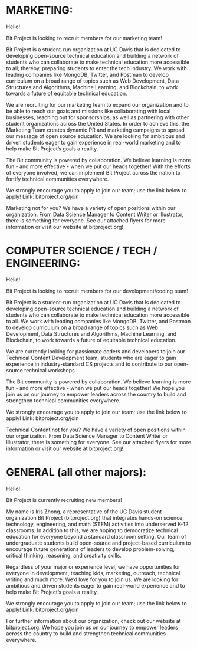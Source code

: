 # MARKETING:

Hello! 


Bit Project is looking to recruit members for our marketing team! 


Bit Project is a student-run organization at UC Davis that is dedicated to developing open-source technical education and building a network of students who can collaborate to make technical education more accessible to all; thereby, preparing students to enter the tech industry. We work with leading companies like MongoDB, Twitter, and Postman to develop curriculum on a broad range of topics such as Web Development, Data Structures and Algorithms, Machine Learning, and Blockchain, to work towards a future of equitable technical education.


We are recruiting for our marketing team to expand our organization and to be able to reach our goals and missions like collaborating with local businesses, reaching out for sponsorships, as well as partnering with other student organizations across the United States. In order to achieve this, the Marketing Team creates dynamic PR and marketing campaigns to spread our message of open source education. We are looking for ambitious and driven students eager to gain experience in real-world marketing and to help make Bit Project’s goals a reality.


The Bit community is powered by collaboration. We believe learning is more fun - and more effective - when we put our heads together! With the efforts of everyone involved, we can implement Bit Project across the nation to fortify technical communities everywhere. 


We strongly encourage you to apply to join our team; use the link below to apply! Link: bitproject.org/join 


Marketing not for you? We have a variety of open positions within our organization. From Data Science Manager to Content Writer or Illustrator, there is something for everyone. See our attached flyers for more information or visit our website at bitproject.org!


# COMPUTER SCIENCE / TECH / ENGINEERING:

Hello! 


Bit Project is looking to recruit members for our development/coding team! 


Bit Project is a student-run organization at UC Davis that is dedicated to developing open-source technical education and building a network of students who can collaborate to make technical education more accessible to all. We work with leading companies like MongoDB, Twitter, and Postman to develop curriculum on a broad range of topics such as Web Development, Data Structures and Algorithms, Machine Learning, and Blockchain, to work towards a future of equitable technical education.


We are currently looking for passionate coders and developers to join our Technical Content Development team, students who are eager to gain experience in industry-standard CS projects and to contribute to our open-source technical workshops.

The Bit community is powered by collaboration. We believe learning is more fun - and more effective - when we put our heads together! We hope you join us on our journey to empower leaders across the country to build and strengthen technical communities everywhere. 

We strongly encourage you to apply to join our team; use the link below to apply! Link: bitproject.org/join

Technical Content not for you? We have a variety of open positions within our organization. From Data Science Manager to Content Writer or Illustrator, there is something for everyone. See our attached flyers for more information or visit our website at bitproject.org!

# GENERAL (all other majors):

Hello! 


Bit Project is currently recruiting new members! 


My name is Iris Zhong, a representative of the UC Davis student organization Bit Project (bitproject.org) that integrates hands-on science, technology, engineering, and math (STEM) activities into underserved K-12 classrooms. In addition to this, we are hoping to democratize technical education for everyone beyond a standard classroom setting. Our team of undergraduate students build open-source and project-based curriculum to encourage future generations of leaders to develop problem-solving, critical thinking, reasoning, and creativity skills.


Regardless of your major or experience level, we have opportunities for everyone in development, teaching kids, marketing, outreach, technical writing and much more. We’d love for you to join us. We are looking for ambitious and driven students eager to gain real-world experience and to help make Bit Project’s goals a reality.


We strongly encourage you to apply to join our team; use the link below to apply! Link: bitproject.org/join


For further information about our organization, check out our website at bitproject.org. We hope you join us on our journey to empower leaders across the country to build and strengthen technical communities everywhere.
